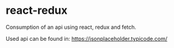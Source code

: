 # react-redux

Consumption of an api using react, redux and fetch.

Used api can be found in: https://jsonplaceholder.typicode.com/
